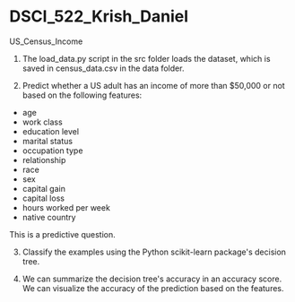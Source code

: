 # DSCI_522_Krish_Daniel
US_Census_Income

1.  The load_data.py script in the src folder loads the dataset, which is saved in census_data.csv in the data folder.

2. Predict whether a US adult has an income of more than $50,000 or not based
on the following features:

- age
- work class
- education level
- marital status
- occupation type
- relationship
- race
- sex
- capital gain
- capital loss
- hours worked per week
- native country

This is a predictive question.

3.  Classify the examples using the Python scikit-learn package's decision tree.

4.  We can summarize the decision tree's accuracy in an accuracy score.
    We can visualize the accuracy of the prediction based on the features.